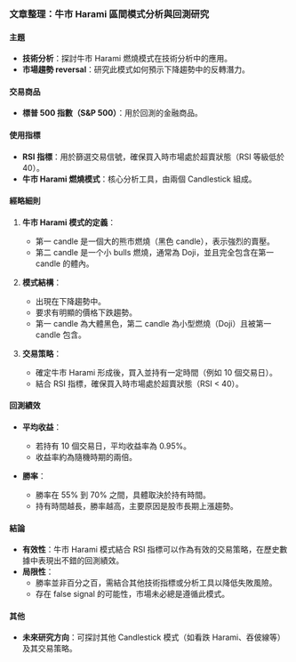 ### 文章整理：牛市 Harami 區間模式分析與回測研究

#### 主題
- **技術分析**：探討牛市 Harami 燃燒模式在技術分析中的應用。
- **市場趨勢 reversal**：研究此模式如何預示下降趨勢中的反轉潛力。

#### 交易商品
- **標普 500 指數（S&P 500）**：用於回測的金融商品。

#### 使用指標
- **RSI 指標**：用於篩選交易信號，確保買入時市場處於超賣狀態（RSI 等級低於 40）。
- **牛市 Harami 燃燒模式**：核心分析工具，由兩個 Candlestick 組成。

#### 經略細則
1. **牛市 Harami 模式的定義**：
   - 第一 candle 是一個大的熊市燃燒（黑色 candle），表示強烈的賣壓。
   - 第二 candle 是一个小 bulls 燃燒，通常為 Doji，並且完全包含在第一 candle 的體內。

2. **模式結構**：
   - 出現在下降趨勢中。
   - 要求有明顯的價格下跌趨勢。
   - 第一 candle 為大體黑色，第二 candle 為小型燃燒（Doji）且被第一 candle 包含。

3. **交易策略**：
   - 確定牛市 Harami 形成後，買入並持有一定時間（例如 10 個交易日）。
   - 結合 RSI 指標，確保買入時市場處於超賣狀態（RSI < 40）。

#### 回測績效
- **平均收益**：
  - 若持有 10 個交易日，平均收益率為 0.95%。
  - 收益率約為隨機時期的兩倍。

- **勝率**：
  - 勝率在 55% 到 70% 之間，具體取決於持有時間。
  - 持有時間越長，勝率越高，主要原因是股市長期上漲趨勢。

#### 結論
- **有效性**：牛市 Harami 模式結合 RSI 指標可以作為有效的交易策略，在歷史數據中表現出不錯的回測績效。
- **局限性**：
  - 勝率並非百分之百，需結合其他技術指標或分析工具以降低失敗風險。
  - 存在 false signal 的可能性，市場未必總是遵循此模式。

#### 其他
- **未來研究方向**：可探討其他 Candlestick 模式（如看跌 Harami、吞佊線等）及其交易策略。
